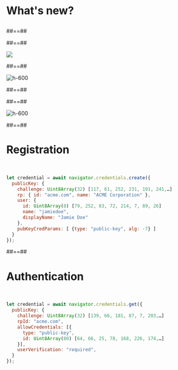 <!-- .slide: data-background="black" class="full-center mariane" -->

<p style="font-size:2em;font-weight:bold">
What's new?
</p>

##==##

<!-- .slide: data-background="./assets/images/webauthn/cryptokey.jpg" class="full-center" -->

##==##

<!-- .slide: class="full-center" -->

![](./assets/images/webauthn/U2F-USB-Token.jpg)

##==##

<!-- .slide: data-background="black" class="full-center mariane" -->

![h-600](./assets/images/webauthn/key-prompt.png)

##==##

<!-- .slide: data-background="./assets/images/webauthn/2fa-new.png" class="full-center" -->

##==##

<!-- .slide: data-background="black" class="full-center mariane" -->

![h-600](./assets/images/webauthn/fingerprint.jpg)

##==##

<!-- .slide: class="with-code" -->

# Registration

<br>

```javascript
let credential = await navigator.credentials.create({
  publicKey: {
    challenge: Uint8Array(32) [117, 61, 252, 231, 191, 241,…]
    rp: { id: "acme.com", name: "ACME Corporation" },
    user: {
      id: Uint8Array(8) [79, 252, 83, 72, 214, 7, 89, 26]
      name: "jamiedoe",
      displayName: "Jamie Doe"
    },
    pubKeyCredParams: [ {type: "public-key", alg: -7} ]
  }
});
```

<!-- .element: class="big-code" -->

##==##

<!-- .slide: class="with-code" -->

# Authentication

<br>

```javascript
let credential = await navigator.credentials.get({
  publicKey: {
    challenge: Uint8Array(32) [139, 66, 181, 87, 7, 203,…]
    rpId: "acme.com",
    allowCredentials: [{
      type: "public-key",
      id: Uint8Array(80) [64, 66, 25, 78, 168, 226, 174,…]
    }],
    userVerification: "required",
  }
});
```

<!-- .element: class="big-code" -->
